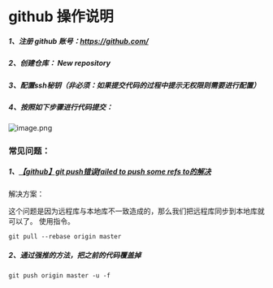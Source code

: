# github 操作说明



##### 1、注册 github 账号：<https://github.com/>



##### 2、创建仓库： New repository



##### 3、配置ssh秘钥（非必须：如果提交代码的过程中提示无权限则需要进行配置）



##### 4、按照如下步骤进行代码提交：

![image.png](https://upload-images.jianshu.io/upload_images/18620107-9147173d0a8bbf9e.png?imageMogr2/auto-orient/strip%7CimageView2/2/w/1240)

##### 

### 常见问题：

##### 1、[【github】git push错误failed to push some refs to的解决](<https://blog.csdn.net/rocling/article/details/82956402>)

解决方案：

​		这个问题是因为远程库与本地库不一致造成的，那么我们把远程库同步到本地库就可以了。
使用指令。

```
git pull --rebase origin master
```

##### 2、通过强推的方法，把之前的代码覆盖掉

```
git push origin master -u -f
```

